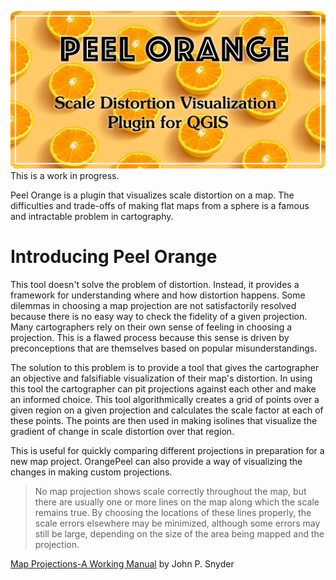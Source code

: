 ![Peel Orange](/img/PeelOrange-Banner01.png)
This is a work in progress.



Peel Orange is a plugin that visualizes scale distortion on a map. The difficulties and trade-offs of making flat maps from a sphere is a famous and intractable problem in cartography. 

# Introducing Peel Orange

This tool doesn't solve the problem of distortion. Instead, it provides a framework for understanding where and how distortion happens. Some dilemmas in choosing a map projection are not satisfactorily resolved because there is no easy way to check the fidelity of a given projection. Many cartographers rely on their own sense of feeling in choosing a projection. This is a flawed process because this sense is driven by preconceptions that are themselves based on popular misunderstandings.  

The solution to this problem is to provide a tool that gives the cartographer an objective and falsifiable visualization of their map's distortion. In using this tool the cartographer can pit projections against each other and make an informed choice. 
This tool algorithmically creates a grid of points over a given region on a given projection and calculates the scale factor at each of these points. The points are then used in making isolines that visualize the gradient of change in scale distortion over that region.

This is useful for quickly comparing different projections in preparation for a new map project. OrangePeel can also provide a way of visualizing the changes in making custom projections.


> No map projection shows scale correctly throughout the map, but there are usually one or more lines on the map along which the scale remains true. By choosing the locations of these lines properly, the scale errors elsewhere may be minimized, although some errors may still be large, depending on the size of the area being mapped and the projection. 

<u>[Map Projections-A Working Manual](https://doi.org/10.3133/pp1395)</u> by John P. Snyder

